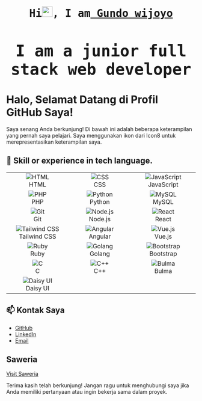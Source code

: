 

<h1 align="center">
<samp>Hi<img src="https://media.giphy.com/media/hvRJCLFzcasrR4ia7z/giphy.gif" width="28"/>, I am<a target="_blank" href=""> Gundo wijoyo</a>

  <h2>I am a junior full stack web developer</h2>
</samp>
</h1>

# Halo, Selamat Datang di Profil GitHub Saya!

Saya senang Anda berkunjung! Di bawah ini adalah beberapa keterampilan yang pernah saya pelajari. Saya menggunakan ikon dari Icon8 untuk merepresentasikan keterampilan saya.

## 🚀 Skill or experience in tech language.

<div align="center">
  <table>
    <tr>
      <td align="center" width="200">
        <img src="https://img.icons8.com/color/48/000000/html-5.png" alt="HTML" /><br>HTML
      </td>
      <td align="center" width="200">
        <img src="https://img.icons8.com/color/48/000000/css3.png" alt="CSS" /><br>CSS
      </td>
      <td align="center" width="200">
        <img src="https://img.icons8.com/color/48/000000/javascript.png" alt="JavaScript" /><br>JavaScript
      </td>
    </tr>
    <tr>
      <td align="center" width="200">
        <img src="https://img.icons8.com/color/48/000000/php.png" alt="PHP" /><br>PHP
      </td>
      <td align="center" width="200">
        <img src="https://img.icons8.com/color/48/000000/python.png" alt="Python" /><br>Python
      </td>
      <td align="center" width="200">
        <img src="https://img.icons8.com/fluency/48/000000/mysql-logo.png" alt="MySQL" /><br>MySQL
      </td>
    </tr>
    <tr>
      <td align="center" width="200">
        <img src="https://img.icons8.com/color/48/000000/git.png" alt="Git" /><br>Git
      </td>
      <td align="center" width="200">
        <img src="https://img.icons8.com/color/48/000000/nodejs.png" alt="Node.js" /><br>Node.js
      </td>
      <td align="center" width="200">
        <img src="https://img.icons8.com/color/48/000000/react-native.png" alt="React" /><br>React
      </td>
    </tr>
    <tr>
      <td align="center" width="200">
        <img src="https://img.icons8.com/color/48/000000/tailwindcss.png" alt="Tailwind CSS" /><br>Tailwind CSS
      </td>
      <td align="center" width="200">
        <img src="https://img.icons8.com/color/48/000000/angularjs.png" alt="Angular" /><br>Angular
      </td>
      <td align="center" width="200">
        <img src="https://img.icons8.com/color/48/000000/vue-js.png" alt="Vue.js" /><br>Vue.js
      </td>
    </tr>
    <tr>
      <td align="center" width="200">
        <img src="https://img.icons8.com/color/48/000000/ruby-programming-language.png" alt="Ruby" /><br>Ruby
      </td>
      <td align="center" width="200">
        <img src="https://img.icons8.com/color/48/000000/golang.png" alt="Golang" /><br>Golang
      </td>
      <td align="center" width="200">
        <img src="https://img.icons8.com/color/48/000000/bootstrap.png" alt="Bootstrap" /><br>Bootstrap
      </td>
    </tr>
    <tr>
      <td align="center" width="200">
        <img src="https://img.icons8.com/color/48/000000/c-programming.png" alt="C" /><br>C
      </td>
      <td align="center" width="200">
        <img src="https://img.icons8.com/color/48/000000/c-plus-plus-logo.png" alt="C++" /><br>C++
      </td>
      <td align="center" width="200">
        <img src="https://s10.gifyu.com/images/Sfg04.png" alt="Bulma" /><br>Bulma
      </td>
    </tr>
    <tr>
      <td align="center" width="200">
        <img src="https://img.icons8.com/color/48/000000/daisyui.png" alt="Daisy UI" /><br>Daisy UI
      </td>
    </tr>
  </table>
</div>

## 📫 Kontak Saya

- [GitHub](https://github.com/gundowijoyo)
- [LinkedIn](https://linkedin.com/in/username)
- [Email](gundowijoyo7@gmail.com)

## Saweria 
 [Visit Saweria]('https://saweria.co/GundoWijoyo')

Terima kasih telah berkunjung! Jangan ragu untuk menghubungi saya jika Anda memiliki pertanyaan atau ingin bekerja sama dalam proyek.
